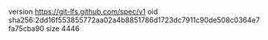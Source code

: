 version https://git-lfs.github.com/spec/v1
oid sha256:2dd16f553855772aa02a4b8851786d1723dc7911c90de508c0364e7fa75cba90
size 4446
